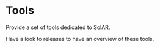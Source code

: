 # Tools
Provide a set of tools dedicated to SolAR.

Have a look to releases to have an overview of these tools.
